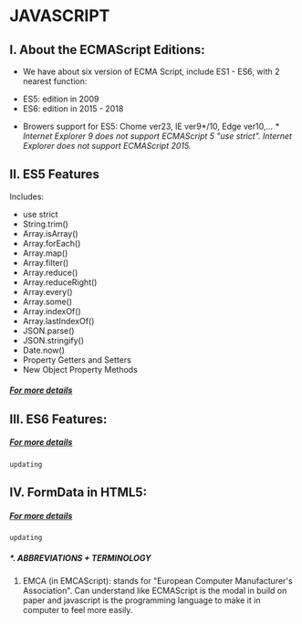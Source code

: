 # JAVASCRIPT
## I. About the ECMAScript Editions:
- We have about six version of ECMA Script, include ES1 - ES6, with 2 nearest function:
+ ES5: edition in 2009
+ ES6: edition in 2015 - 2018
- Browers support for ES5: Chome ver23, IE ver9*/10, Edge ver10,...
<i>* Internet Explorer 9 does not support ECMAScript 5 "use strict".</i>
<i>Internet Explorer does not support ECMAScript 2015.</i>

## II. ES5 Features
Includes:
- use strict
- String.trim()
- Array.isArray()
- Array.forEach()
- Array.map()
- Array.filter()
- Array.reduce()
- Array.reduceRight()
- Array.every()
- Array.some()
- Array.indexOf()
- Array.lastIndexOf()
- JSON.parse()
- JSON.stringify()
- Date.now()
- Property Getters and Setters
- New Object Property Methods
##### [For more details](https://github.com/TamLNM/TamLNM_SelfStudy/blob/master/I.%20DOCUMENTATION/CHAPTER%203%20-%20JAVASCRIPT/2.ES5-Features.md)

## III. ES6 Features:
##### [For more details](https://github.com/TamLNM/TamLNM_SelfStudy/blob/master/I.%20DOCUMENTATION/CHAPTER%203%20-%20JAVASCRIPT/3.ES6-Features.md)
`updating`

## IV. FormData in HTML5:
##### [For more details](https://github.com/TamLNM/TamLNM_SelfStudy/edit/master/I.%20DOCUMENTATION/CHAPTER%203%20-%20JAVASCRIPT/4.FormData-HTML5.md)
`updating`

##### *. ABBREVIATIONS + TERMINOLOGY
1. EMCA (in EMCAScript): stands for "European Computer Manufacturer's Association". Can understand like ECMAScript is the modal in build on paper and javascript is the programming language to make it in computer to feel more easily.
